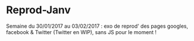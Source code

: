 # Reprod-Janv
Semaine du 30/01/2017 au 03/02/2017 : exo de reprod' des pages googles, facebook & Twitter (Twitter en WIP), sans JS pour le moment !
